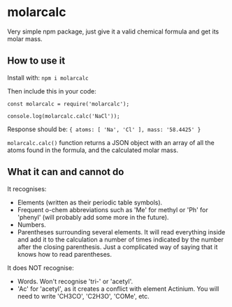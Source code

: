 # molarcalc

Very simple npm package, just give it a valid chemical formula and get its molar mass.

## How to use it
Install with:
`npm i molarcalc`

Then include this in your code:

`const molarcalc = require('molarcalc');`

`console.log(molarcalc.calc('NaCl'));`

Response should be:
`{ atoms: [ 'Na', 'Cl' ], mass: '58.4425' }`

`molarcalc.calc()` function returns a JSON object with an array of all the atoms found in the formula, and the calculated molar mass.

## What it can and cannot do
It recognises:
- Elements (written as their periodic table symbols).
- Frequent o-chem abbreviations such as 'Me' for methyl or 'Ph' for 'phenyl' (will probably add some more in the future).
- Numbers.
- Parentheses surrounding several elements. It will read everything inside and add it to the calculation a number of times indicated by the number after the closing parenthesis. Just a complicated way of saying that it knows how to read parentheses.

It does NOT recognise:
- Words. Won't recognise 'tri-' or 'acetyl'.
- 'Ac' for 'acetyl', as it creates a conflict with element Actinium. You will need to write 'CH3CO', 'C2H3O', 'COMe', etc.
